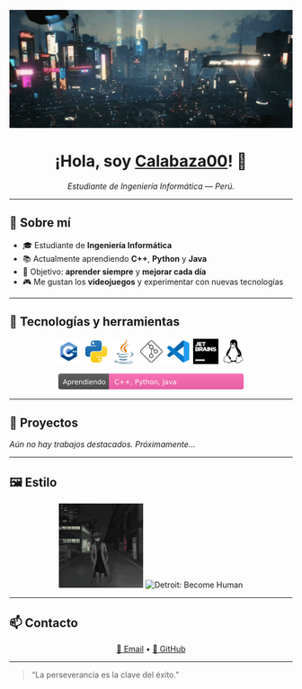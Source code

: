 <!-- Banner local -->
<p align="center">
  <img src="./assets/banner.gif" alt="Cyberpunk Banner" width="960">
</p>

<h1 align="center">¡Hola, soy <a href="https://github.com/Calabaza00">Calabaza00</a>! 👾</h1>

<p align="center">
  <em>Estudiante de Ingeniería Informática — Perú.</em>
</p>

---

## 👤 Sobre mí
- 🎓 Estudiante de **Ingeniería Informática**
- 📚 Actualmente aprendiendo **C++**, **Python** y **Java**
- 🎯 Objetivo: **aprender siempre** y **mejorar cada día**
- 🎮 Me gustan los **videojuegos** y experimentar con nuevas tecnologías

---

## 🧰 Tecnologías y herramientas
<!-- Coloca los SVG en ./assets/icons/ con estos nombres -->
<p align="center">
  <img src="./assets/icons/cplusplus.svg" alt="C++" width="45">
  <img src="./assets/icons/python.svg" alt="Python" width="45">
  <img src="./assets/icons/java.svg" alt="Java" width="45">
  <img src="./assets/icons/git.svg" alt="Git" width="45">
  <img src="./assets/icons/vscode.svg" alt="VS Code" width="45">
  <img src="./assets/icons/jetbrains.svg" alt="JetBrains" width="45">
  <img src="./assets/icons/linux.svg" alt="Linux" width="45">
</p>

<p align="center">
  <img src="./assets/badges/aprendiendo.svg" alt="Aprendiendo: C++, Python, Java" height="28">
</p>

---

## 🚧 Proyectos
_Aún no hay trabajos destacados. Próximamente..._


---

## 🖼️ Estilo
<p align="center">
  <img src="./assets/yofukashi.gif" alt="Yofukashi no Uta" height="150">
  <img src="./assets/detroit.gif" alt="Detroit: Become Human" height="150">
</p>

---

## 📫 Contacto
<p align="center">
  <a href="mailto:snowy.0wo9@gmail.com">📧 Email</a> •
  <a href="https://github.com/Calabaza00">🐙 GitHub</a>
</p>

---

> “La perseverancia es la clave del éxito.”
